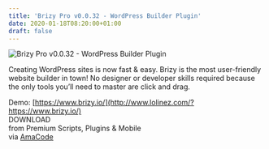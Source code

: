 ```yaml
---
title: 'Brizy Pro v0.0.32 - WordPress Builder Plugin'
date: 2020-01-18T08:20:00+01:00
draft: false
---
```


![Brizy Pro v0.0.32 - WordPress Builder Plugin](http://www.codelist.cc/uploads/posts/2019-06/1560003850_brizy-pro-v0.0.27-wordpress-builder-plugin.png "Brizy Pro v0.0.32 - WordPress Builder Plugin")  
  
Creating WordPress sites is now fast & easy. Brizy is the most user-friendly website builder in town! No designer or developer skills required because the only tools you’ll need to master are click and drag.  
  
Demo: [https://www.brizy.io/](http://www.lolinez.com/?https://www.brizy.io/)  
DOWNLOAD  
from Premium Scripts, Plugins & Mobile  
via [AmaCode](https://amazcode.ooo)